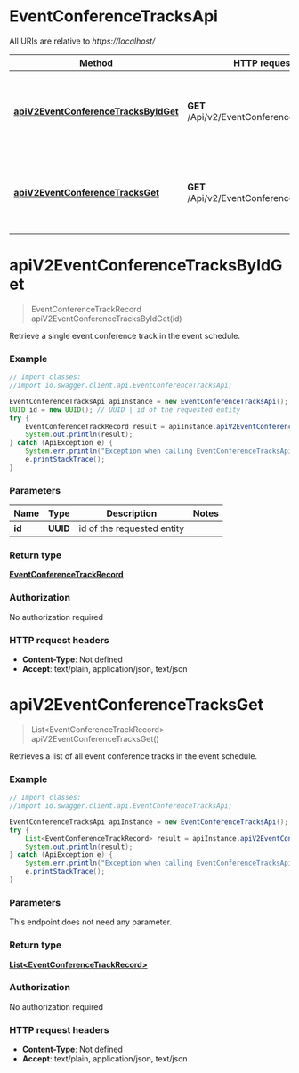 # EventConferenceTracksApi

All URIs are relative to *https://localhost/*

Method | HTTP request | Description
------------- | ------------- | -------------
[**apiV2EventConferenceTracksByIdGet**](EventConferenceTracksApi.md#apiV2EventConferenceTracksByIdGet) | **GET** /Api/v2/EventConferenceTracks/{Id} | Retrieve a single event conference track in the event schedule.
[**apiV2EventConferenceTracksGet**](EventConferenceTracksApi.md#apiV2EventConferenceTracksGet) | **GET** /Api/v2/EventConferenceTracks | Retrieves a list of all event conference tracks in the event schedule.


<a name="apiV2EventConferenceTracksByIdGet"></a>
# **apiV2EventConferenceTracksByIdGet**
> EventConferenceTrackRecord apiV2EventConferenceTracksByIdGet(id)

Retrieve a single event conference track in the event schedule.

### Example
```java
// Import classes:
//import io.swagger.client.api.EventConferenceTracksApi;

EventConferenceTracksApi apiInstance = new EventConferenceTracksApi();
UUID id = new UUID(); // UUID | id of the requested entity
try {
    EventConferenceTrackRecord result = apiInstance.apiV2EventConferenceTracksByIdGet(id);
    System.out.println(result);
} catch (ApiException e) {
    System.err.println("Exception when calling EventConferenceTracksApi#apiV2EventConferenceTracksByIdGet");
    e.printStackTrace();
}
```

### Parameters

Name | Type | Description  | Notes
------------- | ------------- | ------------- | -------------
 **id** | **UUID**| id of the requested entity |

### Return type

[**EventConferenceTrackRecord**](EventConferenceTrackRecord.md)

### Authorization

No authorization required

### HTTP request headers

 - **Content-Type**: Not defined
 - **Accept**: text/plain, application/json, text/json

<a name="apiV2EventConferenceTracksGet"></a>
# **apiV2EventConferenceTracksGet**
> List&lt;EventConferenceTrackRecord&gt; apiV2EventConferenceTracksGet()

Retrieves a list of all event conference tracks in the event schedule.

### Example
```java
// Import classes:
//import io.swagger.client.api.EventConferenceTracksApi;

EventConferenceTracksApi apiInstance = new EventConferenceTracksApi();
try {
    List<EventConferenceTrackRecord> result = apiInstance.apiV2EventConferenceTracksGet();
    System.out.println(result);
} catch (ApiException e) {
    System.err.println("Exception when calling EventConferenceTracksApi#apiV2EventConferenceTracksGet");
    e.printStackTrace();
}
```

### Parameters
This endpoint does not need any parameter.

### Return type

[**List&lt;EventConferenceTrackRecord&gt;**](EventConferenceTrackRecord.md)

### Authorization

No authorization required

### HTTP request headers

 - **Content-Type**: Not defined
 - **Accept**: text/plain, application/json, text/json

